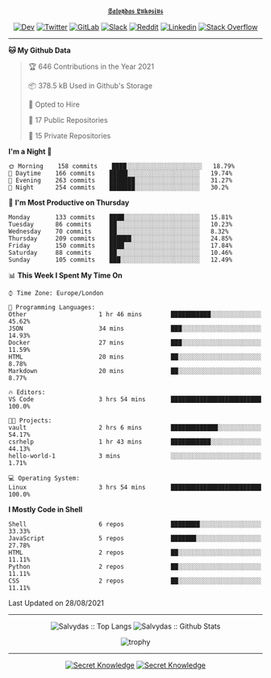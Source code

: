 <div align="center">
  
[𝕾𝖆𝖑𝖛𝖞𝖉𝖆𝖘 𝕷𝖚𝖐𝖔𝖘𝖎𝖚𝖘](https://git.io/JJwwg)
  
[![Dev](https://img.shields.io/badge/-DEV-222222?style=flat-square&logo=dev.to&logoColor=white&link=https://dev.to/sso/)](https://dev.to/sso/)
[![Twitter](https://img.shields.io/badge/-Twitter-222222?style=flat-square&logo=twitter&logoColor=white&link=https://twitter.com/digital_wizz/)](https://twitter.com/digital_wizz/)
[![GitLab](https://img.shields.io/badge/-GitLab-222222?style=flat-square&logo=GitLab&logoColor=white&link=https://gitlab.com/ss-o/)](https://gitlab.com/ss-o/)
[![Slack](https://img.shields.io/badge/-Slack-222222?style=flat-square&logo=Slack&logoColor=white&link=https://digital-teams.slack.com/)](https://digital-teams.slack.com/)
[![Reddit](https://img.shields.io/badge/-Reddit-222222?style=flat-square&logo=Reddit&logoColor=white&link=https://https://www.reddit.com/user/ss-o/)](https://www.reddit.com/user/ss-o/)
[![Linkedin](https://img.shields.io/badge/-LinkedIn-222222?style=flat-square&logo=Linkedin&logoColor=white&link=https://www.linkedin.com/in/digital-clouds/)](https://www.linkedin.com/in/digital-clouds/)
[![Stack Overflow](https://img.shields.io/badge/-Stack%20Overflow-222222?style=flat-square&logo=stack-overflow&logoColor=white&link=https://stackoverflow.com/users/13893752/salvydas-lukosius)](https://stackoverflow.com/users/13893752/salvydas-lukosius)
  
</div>

---

<!--START_SECTION:waka-->
**🐱 My Github Data** 

> 🏆 646 Contributions in the Year 2021
 > 
> 📦 378.5 kB Used in Github's Storage 
 > 
> 💼 Opted to Hire
 > 
> 📜 17 Public Repositories 
 > 
> 🔑 15 Private Repositories  
 > 
**I'm a Night 🦉** 

```text
🌞 Morning    158 commits    ████░░░░░░░░░░░░░░░░░░░░░   18.79% 
🌆 Daytime    166 commits    █████░░░░░░░░░░░░░░░░░░░░   19.74% 
🌃 Evening    263 commits    ███████░░░░░░░░░░░░░░░░░░   31.27% 
🌙 Night      254 commits    ███████░░░░░░░░░░░░░░░░░░   30.2%

```
📅 **I'm Most Productive on Thursday** 

```text
Monday       133 commits    ████░░░░░░░░░░░░░░░░░░░░░   15.81% 
Tuesday      86 commits     ██░░░░░░░░░░░░░░░░░░░░░░░   10.23% 
Wednesday    70 commits     ██░░░░░░░░░░░░░░░░░░░░░░░   8.32% 
Thursday     209 commits    ██████░░░░░░░░░░░░░░░░░░░   24.85% 
Friday       150 commits    ████░░░░░░░░░░░░░░░░░░░░░   17.84% 
Saturday     88 commits     ██░░░░░░░░░░░░░░░░░░░░░░░   10.46% 
Sunday       105 commits    ███░░░░░░░░░░░░░░░░░░░░░░   12.49%

```


📊 **This Week I Spent My Time On** 

```text
⌚︎ Time Zone: Europe/London

💬 Programming Languages: 
Other                    1 hr 46 mins        ███████████░░░░░░░░░░░░░░   45.62% 
JSON                     34 mins             ███░░░░░░░░░░░░░░░░░░░░░░   14.93% 
Docker                   27 mins             ███░░░░░░░░░░░░░░░░░░░░░░   11.59% 
HTML                     20 mins             ██░░░░░░░░░░░░░░░░░░░░░░░   8.78% 
Markdown                 20 mins             ██░░░░░░░░░░░░░░░░░░░░░░░   8.77%

🔥 Editors: 
VS Code                  3 hrs 54 mins       █████████████████████████   100.0%

🐱‍💻 Projects: 
vault                    2 hrs 6 mins        █████████████░░░░░░░░░░░░   54.17% 
csrhelp                  1 hr 43 mins        ███████████░░░░░░░░░░░░░░   44.13% 
hello-world-1            3 mins              ░░░░░░░░░░░░░░░░░░░░░░░░░   1.71%

💻 Operating System: 
Linux                    3 hrs 54 mins       █████████████████████████   100.0%

```

**I Mostly Code in Shell** 

```text
Shell                    6 repos             ████████░░░░░░░░░░░░░░░░░   33.33% 
JavaScript               5 repos             ███████░░░░░░░░░░░░░░░░░░   27.78% 
HTML                     2 repos             ██░░░░░░░░░░░░░░░░░░░░░░░   11.11% 
Python                   2 repos             ██░░░░░░░░░░░░░░░░░░░░░░░   11.11% 
CSS                      2 repos             ██░░░░░░░░░░░░░░░░░░░░░░░   11.11%

```



 Last Updated on 28/08/2021
<!--END_SECTION:waka-->

---

<div align=center>

![Salvydas :: Top Langs](https://github-readme-stats.vercel.app/api/top-langs/?username=ss-o&langs_count=8&card_width=300&theme=blue-green&layout=compact)
![Salvydas :: Github Stats](https://github-readme-stats.vercel.app/api?username=ss-o&theme=blue-green&layout=compact&no-frame=true)
 
![trophy](https://github-profile-trophy.vercel.app/?username=ss-o&theme=darkhub&rank=SSS,SS,S,AAA,AA,A,B,C&no-frame=true)

---

[![Secret Knowledge](https://github-readme-stats.vercel.app/api/pin/?username=github&repo=government.github.com&card_width=150&theme=blue-green&layout=compact)](https://github.com/github/government.github.com)
[![Secret Knowledge](https://github-readme-stats.vercel.app/api/pin/?username=ss-o&repo=the-book-of-secret-knowledge&card_width=150&theme=blue-green&layout=compact)](https://github.com/ss-o/the-book-of-secret-knowledge)

</div>
